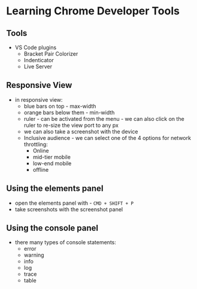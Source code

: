 # Learning Chrome Developer Tools

## Tools
- VS Code plugins
    - Bracket Pair Colorizer
    - Indenticator
    - Live Server

## Responsive View
- in responsive view:
    - blue bars on top - max-width
    - orange bars below them - min-width
    - ruler - can be activated from the menu - we can also click on the ruler to re-size the view port to any px
    - we can also take a screenshot with the device
    - Inclusive audience - we can select one of the 4 options for network throttling:
        - Online
        - mid-tier mobile
        - low-end mobile
        - offline

## Using the elements panel
- open the elements panel with - `CMD + SHIFT + P`
- take screenshots with the screenshot panel

## Using the console panel
- there many types of console statements:
    - error
    - warning
    - info
    - log
    - trace
    - table